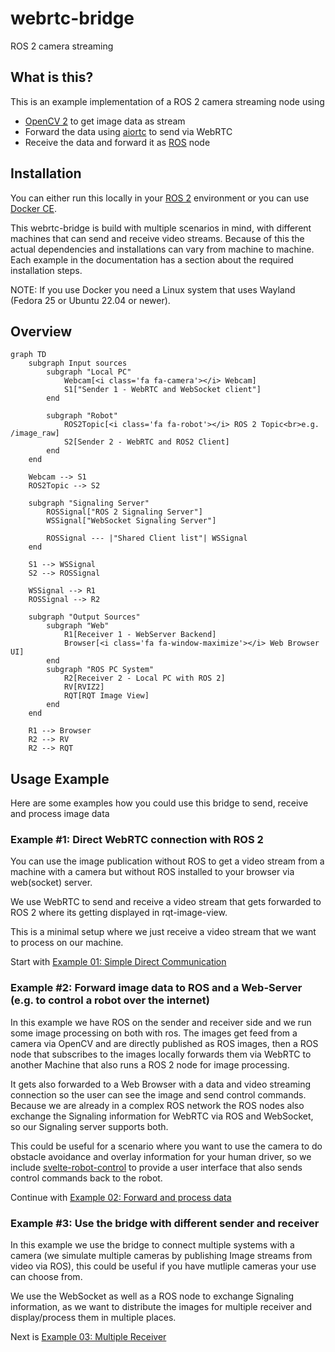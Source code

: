 # webrtc-bridge
ROS 2 camera streaming

## What is this?
This is an example implementation of a ROS 2 camera streaming node using 
- [OpenCV 2](https://opencv.org/) to get image data as stream
- Forward the data using [aiortc](https://github.com/aiortc/aiortc) to send via WebRTC
- Receive the data and forward it as [ROS](https://ros.org) node

## Installation
You can either run this locally in your [ROS 2](https://docs.ros.org/en/jazzy/Installation.html) environment or you can use [Docker CE](https://docs.docker.com/engine/install/).

This webrtc-bridge is build with multiple scenarios in mind, with different machines that can send and receive video streams. Because of this the actual dependencies and installations can vary from machine to machine. Each example in the documentation has a section about the required installation steps.

NOTE: If you use Docker you need a Linux system that uses Wayland (Fedora 25 or Ubuntu 22.04 or newer).

## Overview
```mermaid
graph TD
    subgraph Input sources
        subgraph "Local PC"
            Webcam[<i class='fa fa-camera'></i> Webcam]
            S1["Sender 1 - WebRTC and WebSocket client"]    
        end
        
        subgraph "Robot"
            ROS2Topic[<i class='fa fa-robot'></i> ROS 2 Topic<br>e.g. /image_raw]
            S2[Sender 2 - WebRTC and ROS2 Client]
        end
    end

    Webcam --> S1
    ROS2Topic --> S2

    subgraph "Signaling Server"
        ROSSignal["ROS 2 Signaling Server"]
        WSSignal["WebSocket Signaling Server"]
        
        ROSSignal --- |"Shared Client list"| WSSignal
    end

    S1 --> WSSignal
    S2 --> ROSSignal

    WSSignal --> R1
    ROSSignal --> R2

    subgraph "Output Sources"
        subgraph "Web"
            R1[Receiver 1 - WebServer Backend]
            Browser[<i class='fa fa-window-maximize'></i> Web Browser UI]
        end
        subgraph "ROS PC System"
            R2[Receiver 2 - Local PC with ROS 2]
            RV[RVIZ2]
            RQT[RQT Image View]
        end
    end

    R1 --> Browser
    R2 --> RV
    R2 --> RQT
```


## Usage Example
Here are some examples how you could use this bridge to send, receive and process image data

### Example #1: Direct WebRTC connection with ROS 2
You can use the image publication without ROS to get a video stream from a machine with a camera but without ROS installed to your browser via web(socket) server.

We use WebRTC to send and receive a video stream that gets forwarded to ROS 2 where its getting displayed in rqt-image-view.

This is a minimal setup where we just receive a video stream that we want to process on our machine.

Start with [Example 01: Simple Direct Communication](docs/01_simple_direct.md)

### Example #2: Forward image data to ROS and a Web-Server (e.g. to control a robot over the internet)
In this example we have ROS on the sender and receiver side and we run some image processing on both with ros. The images get feed from a camera via OpenCV and are directly published as ROS images, then a ROS node that subscribes to the images locally forwards them via WebRTC to another Machine that also runs a ROS 2 node for image processing.

It gets also forwarded to a Web Browser with a data and video streaming connection so the user can see the image and send control commands.
Because we are already in a complex ROS network the ROS nodes also exchange the Signaling information for WebRTC via ROS and WebSocket, so our Signaling server supports both.

This could be useful for a scenario where you want to use the camera to do obstacle avoidance and overlay information for your human driver, so we include [svelte-robot-control](svelte-robot-control) to provide a user interface that also sends control commands back to the robot.

Continue with [Example 02: Forward and process data](docs/02_forward_ros.md)

### Example #3: Use the bridge with different sender and receiver
In this example we use the bridge to connect multiple systems with a camera (we simulate multiple cameras by publishing Image streams from video via ROS), this could be useful if you have mutliple cameras your use can choose from.

We use the WebSocket as well as a ROS node to exchange Signaling information, as we want to distribute the images for multiple receiver and display/process them in multiple places.

Next is [Example 03: Multiple Receiver](docs/03_multiple_receiver.md)

